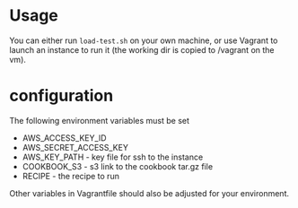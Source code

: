# Usage
You can either run `load-test.sh` on your own machine, or use Vagrant to launch an instance to run it (the working dir is copied to /vagrant on the vm).

# configuration
The following environment variables must be set
* AWS_ACCESS_KEY_ID
* AWS_SECRET_ACCESS_KEY
* AWS_KEY_PATH  - key file for ssh to the instance
* COOKBOOK_S3   - s3 link to the cookbook tar.gz file
* RECIPE        - the recipe to run

Other variables in Vagrantfile should also be adjusted for your environment.
